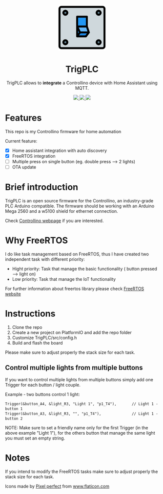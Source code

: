 <p align="center">
  <img src="./assets/light-switch.svg" width="154">
  <h1 align="center">TrigPLC</h1>
  <p align="center">TrigPLC allows to <b>integrate</b> a Controllino device with Home Assistant using MQTT.<p>
  <p align="center">
    <a href="https://github.com/mrwolfjunior/TrigPLC/blob/master/LICENSE">
      <img src="https://img.shields.io/badge/license-GPLv3-blue.svg" />
    </a>
    <a href="https://www.arduino.cc">
    	<img src="https://img.shields.io/badge/built%20for-Arduino-green.svg" />
    </a>
    <a href="https://www.controllino.com">
    	<img src="https://img.shields.io/badge/built%20for-Controllino-green.svg" />
    </a>
  </p>
</p>

# Features

This repo is my Controllino firmware for home automation

Current feature:

- [x] Home assistant integration with auto discovery
- [x] FreeRTOS integration
- [ ] Multiple press on single button (eg. double press --> 2 lights)
- [ ] OTA update 

# Brief introduction

TrigPLC is an open source firmware for the Controllino, an industry-grade PLC Arduino compatible. The firmware should be working with an Arduino Mega 2560 and a w5100 shield for ethernet connection.

Check [Controllino webpage](https://www.controllino.com/) if you are interested.

# Why FreeRTOS

I do like task management based on FreeRTOS, thus I have created two independent task with different priority:

- Hight priority: Task that manage the basic functionality ( button pressed --> light on)
- Low priority: Task that manage the IoT functionality

For further information about freertos library please check [FreeRTOS website](https://www.freertos.org/)

# Instructions

1. Clone the repo
2. Create a new project on PlatformIO and add the repo folder
3. Customize TrigPLC/src/config.h
5. Build and flash the board

Please make sure to adjust properly the stack size for each task.

## Control multiple lights from multiple buttons

If you want to control multiple lights from multiple buttons simply add one Trigger for each button / light couple. 

Example - two buttons control 1 light:

    Trigger(&button_A4, &light_R3, "Light 1", "p1_T4"),       // Light 1 - button 1
    Trigger(&button_A3, &light_R3, "", "p1_T4"),              // Light 1 - button 2

NOTE: Make sure to set a friendly name only for the first Trigger (in the above example "Light 1"), for the others button that manage the same light you must set an empty string.

# Notes

If you intend to modify the FreeRTOS tasks make sure to adjust properly the stack size for each task.

<p align="center">
<div>Icons made by <a href="https://www.flaticon.com/authors/pixel-perfect" title="Pixel perfect">Pixel perfect</a> from <a href="https://www.flaticon.com/" title="Flaticon">www.flaticon.com</a></div>
</p>
